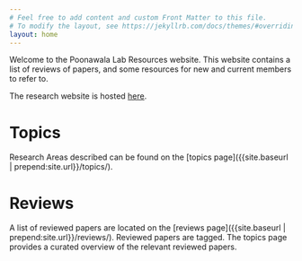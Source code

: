 ```yaml
---
# Feel free to add content and custom Front Matter to this file.
# To modify the layout, see https://jekyllrb.com/docs/themes/#overriding-theme-defaults
layout: home
---
```

Welcome to the Poonawala Lab Resources website. This website contains a list of reviews of papers, and some resources for new and current members to refer to.

The research website is hosted [here](https://web.engr.uky.edu/~hap/).


# Topics

Research Areas described can be found on the [topics page]({{site.baseurl | prepend:site.url}}/topics/).

# Reviews

A list of reviewed papers are located on the [reviews page]({{site.baseurl | prepend:site.url}}/reviews/).
Reviewed papers are tagged. The topics page provides a curated overview of the relevant reviewed papers.
